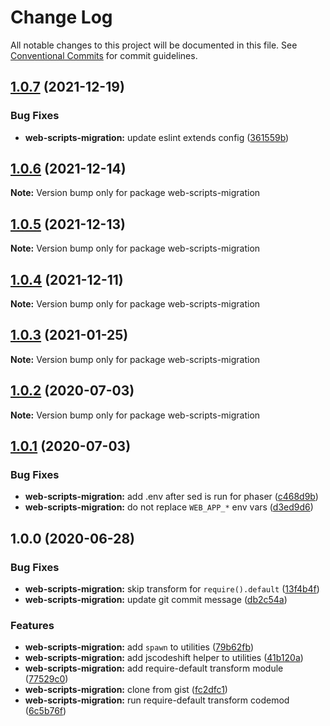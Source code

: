 # Change Log

All notable changes to this project will be documented in this file.
See [Conventional Commits](https://conventionalcommits.org) for commit guidelines.

## [1.0.7](https://github.com/remarkablemark/descriptive/compare/web-scripts-migration@1.0.6...web-scripts-migration@1.0.7) (2021-12-19)


### Bug Fixes

* **web-scripts-migration:** update eslint extends config ([361559b](https://github.com/remarkablemark/descriptive/commit/361559bcbafd5c40c376465175964f450f8d26af))





## [1.0.6](https://github.com/remarkablemark/descriptive/compare/web-scripts-migration@1.0.5...web-scripts-migration@1.0.6) (2021-12-14)

**Note:** Version bump only for package web-scripts-migration





## [1.0.5](https://github.com/remarkablemark/descriptive/compare/web-scripts-migration@1.0.4...web-scripts-migration@1.0.5) (2021-12-13)

**Note:** Version bump only for package web-scripts-migration





## [1.0.4](https://github.com/remarkablemark/descriptive/compare/web-scripts-migration@1.0.3...web-scripts-migration@1.0.4) (2021-12-11)

**Note:** Version bump only for package web-scripts-migration





## [1.0.3](https://github.com/remarkablemark/descriptive/compare/web-scripts-migration@1.0.2...web-scripts-migration@1.0.3) (2021-01-25)

**Note:** Version bump only for package web-scripts-migration

## [1.0.2](https://github.com/remarkablemark/descriptive/compare/web-scripts-migration@1.0.1...web-scripts-migration@1.0.2) (2020-07-03)

**Note:** Version bump only for package web-scripts-migration

## [1.0.1](https://github.com/remarkablemark/descriptive/compare/web-scripts-migration@1.0.0...web-scripts-migration@1.0.1) (2020-07-03)

### Bug Fixes

- **web-scripts-migration:** add .env after sed is run for phaser ([c468d9b](https://github.com/remarkablemark/descriptive/commit/c468d9bf1a3ec5b850bbb9b388e65fb2c72c7f0b))
- **web-scripts-migration:** do not replace `WEB_APP_*` env vars ([d3ed9d6](https://github.com/remarkablemark/descriptive/commit/d3ed9d65d190a564a76d19c3634a1f3dd6b1ccb8))

## 1.0.0 (2020-06-28)

### Bug Fixes

- **web-scripts-migration:** skip transform for `require().default` ([13f4b4f](https://github.com/remarkablemark/descriptive/commit/13f4b4f8ba83c63a793f61cb220c1a1cecbf2232))
- **web-scripts-migration:** update git commit message ([db2c54a](https://github.com/remarkablemark/descriptive/commit/db2c54a5abf3f526e95aa935242d068ea0654671))

### Features

- **web-scripts-migration:** add `spawn` to utilities ([79b62fb](https://github.com/remarkablemark/descriptive/commit/79b62fb0df5e0f3dda6c6107d3f1f7e2665e42e4))
- **web-scripts-migration:** add jscodeshift helper to utilities ([41b120a](https://github.com/remarkablemark/descriptive/commit/41b120ad2d842441304784fbb15b19d9e410b81a))
- **web-scripts-migration:** add require-default transform module ([77529c0](https://github.com/remarkablemark/descriptive/commit/77529c0c2ce114dcc0f53e6e0bb50acac1930a2c))
- **web-scripts-migration:** clone from gist ([fc2dfc1](https://github.com/remarkablemark/descriptive/commit/fc2dfc1836ada7230624ee20213feedd958eba53))
- **web-scripts-migration:** run require-default transform codemod ([6c5b76f](https://github.com/remarkablemark/descriptive/commit/6c5b76f72e9eeb403405d86c91de111d0d47b20f))
